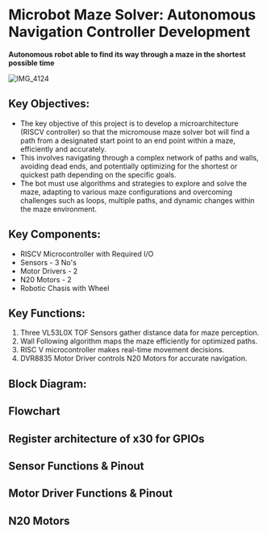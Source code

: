 # Microbot Maze Solver: Autonomous Navigation Controller Development

**Autonomous robot able to find its way through a maze in the shortest possible time**

![IMG_4124](https://github.com/eceelango/RISC-V_HDP/assets/65966247/357e906f-3e07-4aae-b149-dbfe8a4d6116)

## Key Objectives:

+ The key objective of this project is to develop a microarchitecture (RISCV controller) so that the micromouse maze solver bot will find a path from a designated start point to an end point within a maze, efficiently and accurately. 
+ This involves navigating through a complex network of paths and walls, avoiding dead ends, and potentially optimizing for the shortest or quickest path depending on the specific goals. 
+ The bot must use algorithms and strategies to explore and solve the maze, adapting to various maze configurations and overcoming challenges such as loops, multiple paths, and dynamic changes within the maze environment.

## Key Components:

+ RISCV Microcontroller with Required  I/O
+ Sensors - 3 No's
+ Motor Drivers - 2
+ N20 Motors - 2
+ Robotic Chasis with Wheel 

## Key Functions:

1. Three VL53L0X TOF Sensors gather distance data for maze perception.
2. Wall Following algorithm maps the maze efficiently for optimized paths.
3. RISC V microcontroller makes real-time movement decisions.
4. DVR8835 Motor Driver controls N20 Motors for accurate navigation.

## Block Diagram:

## Flowchart

## Register architecture of x30 for GPIOs

## Sensor Functions & Pinout

## Motor Driver Functions & Pinout

## N20 Motors
